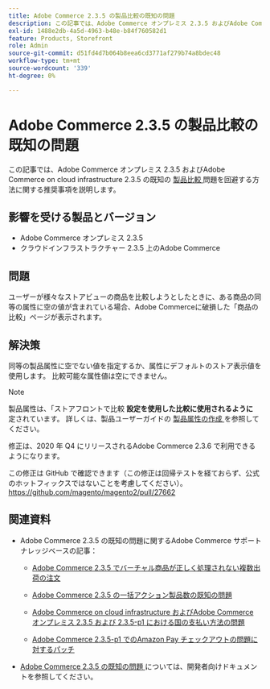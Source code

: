 ```yaml
---
title: Adobe Commerce 2.3.5 の製品比較の既知の問題
description: この記事では、Adobe Commerce オンプレミス 2.3.5 およびAdobe Commerce on cloud infrastructure 2.3.5 における既知の [product comparison] （https://docs.magento.com/user-guide/marketing/product-compare.html）の問題を回避する方法について推奨事項を説明します。
exl-id: 1488e2db-4a5d-4963-b48e-b84f760582d1
feature: Products, Storefront
role: Admin
source-git-commit: d51fd4d7b064b8eea6cd3771af279b74a8bdec48
workflow-type: tm+mt
source-wordcount: '339'
ht-degree: 0%

---
```


# Adobe Commerce 2.3.5 の製品比較の既知の問題

この記事では、Adobe Commerce オンプレミス 2.3.5 およびAdobe Commerce on cloud infrastructure 2.3.5 の既知の [ 製品比較 ](https://docs.magento.com/user-guide/marketing/product-compare.html) 問題を回避する方法に関する推奨事項を説明します。

## 影響を受ける製品とバージョン

* Adobe Commerce オンプレミス 2.3.5
* クラウドインフラストラクチャー 2.3.5 上のAdobe Commerce

## 問題

ユーザーが様々なストアビューの商品を比較しようとしたときに、ある商品の同等の属性に空の値が含まれている場合、Adobe Commerceに破損した「商品の比較」ページが表示されます。

## 解決策

同等の製品属性に空でない値を指定するか、属性にデフォルトのストア表示値を使用します。 比較可能な属性値は空にできません。

>[!NOTE]
>
>製品属性は、「ストアフロントで比較 **設定を使用した比較に使用されるように** 定されています。 詳しくは、製品ユーザーガイドの [ 製品属性の作成 ](https://docs.magento.com/user-guide/stores/attribute-product-create.html#step-4-describe-the-storefront-properties) を参照してください。

修正は、2020 年 Q4 にリリースされるAdobe Commerce 2.3.6 で利用できるようになります。

この修正は GitHub で確認できます（この修正は回帰テストを経ておらず、公式のホットフィックスではないことを考慮してください）。<https://github.com/magento/magento2/pull/27662>

## 関連資料

<ul><li>Adobe Commerce 2.3.5 の既知の問題に関するAdobe Commerce サポートナレッジベースの記事：<ul>
<li>
<p title="Adobe Commerce 2.3.5 でバーチャル商品が正しく処理されない複数出荷の注文"><a href="/help/troubleshooting/miscellaneous/magento-2-3-5-known-issue-virtual-product-multi-ship-orders.md">Adobe Commerce 2.3.5 でバーチャル商品が正しく処理されない複数出荷の注文</a></p>
</li>
<li><a href="/help/troubleshooting/miscellaneous/bulk-action-product-count-known-issue-in-magento-2-3-5.md">Adobe Commerce 2.3.5 の一括アクション製品数の既知の問題</a></li>
<li>
<p title="Adobe Commerce on cloud infrastructure およびAdobe Commerce オンプレミス 2.3.5 および 2.3.5-p1 における国の支払い方法の問題"><a href="/help/troubleshooting/known-issues-patches-attached/magento-2-3-5-2-3-5-p1-patch-country-payment-issue.md">Adobe Commerce on cloud infrastructure およびAdobe Commerce オンプレミス 2.3.5 および 2.3.5-p1 における国の支払い方法の問題</a></p>
</li>
<li>
<p title="Adobe Commerce 2.3.5-p1 でのAmazon Pay チェックアウトの問題に対するパッチ"><a href="/help/troubleshooting/payments/patch-for-amazon-pay-checkout-issue-in-magento-2-3-5-p1.md">Adobe Commerce 2.3.5-p1 でのAmazon Pay チェックアウトの問題に対するパッチ</a></p>
</li>
</ul>
</li><li><a href="https://devdocs.magento.com/guides/v2.3/release-notes/release-notes-2-3-5-commerce.html#known-issues">Adobe Commerce 2.3.5 の既知の問題 </a> については、開発者向けドキュメントを参照してください。</li></ul>
